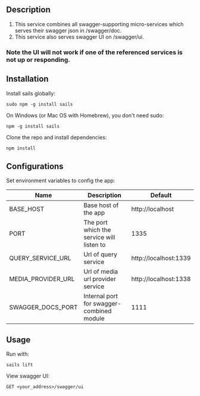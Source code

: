 ## Description

1. This service combines all swagger-supporting micro-services which
serves their swagger json in /swagger/doc.
2. This service also serves swagger UI on /swagger/ui.

### Note the UI will not work if one of the referenced services is not up or responding.

## Installation
Install sails globally:
```
sudo npm -g install sails
```
On Windows (or Mac OS with Homebrew), you don't need sudo:
```
npm -g install sails
```

Clone the repo and install dependencies:
```
npm install
```

## Configurations
Set environment variables to config the app:

| Name                        | Description                                  | Default               |
|-----------------------------|----------------------------------------------|-----------------------|
| BASE_HOST                   | Base host of the app                         | http://localhost      | 
| PORT                        | The port which the service will listen to    | 1335                  |
| QUERY_SERVICE_URL           | Url of query service                         | http://localhost:1339 |
| MEDIA_PROVIDER_URL          | Url of media url provider service            | http://localhost:1338 |
| SWAGGER_DOCS_PORT           | Internal port for swagger-combined module    | 1111                  |

## Usage
Run with:
```
sails lift
```

View swagger UI:
```
GET <your_address>/swagger/ui
```
